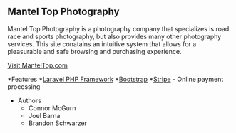 ## Mantel Top Photography


Mantel Top Photography is a photography company that specializes is road race and sports photography, but also provides many other photography services. This site conatains an intuitive system that allows for a pleasurable and safe browsing and purchasing experience. 

[Visit MantelTop.com](http://www.manteltop.com/)

*Features
	*[Laravel PHP Framework](http://laravel.com/)
	*[Bootstrap](http://getbootstrap.com/)
	*[Stripe](https://stripe.com/) - Online payment processing

* Authors
	* Connor McGurn
	* Joel Barna
	* Brandon Schwarzer